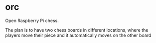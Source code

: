# orc
Open Raspberry Pi chess.

The plan is to have two chess boards in different locations, where the players move their piece and it automatically moves on the other board 

